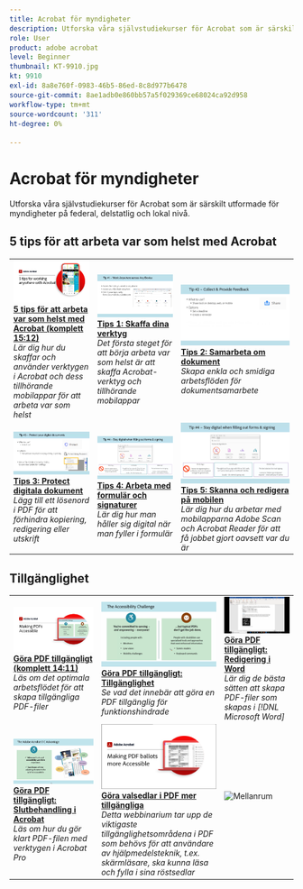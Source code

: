 ```yaml
---
title: Acrobat för myndigheter
description: Utforska våra självstudiekurser för Acrobat som är särskilt utformade för myndigheter på federal, delstatlig och lokal nivå
role: User
product: adobe acrobat
level: Beginner
thumbnail: KT-9910.jpg
kt: 9910
exl-id: 8a8e760f-0983-46b5-86ed-8c8d977b6478
source-git-commit: 8ae1adb0e860bb57a5f029369ce68024ca92d958
workflow-type: tm+mt
source-wordcount: '311'
ht-degree: 0%

---
```


# Acrobat för myndigheter

Utforska våra självstudiekurser för Acrobat som är särskilt utformade för myndigheter på federal, delstatlig och lokal nivå.

## 5 tips för att arbeta var som helst med Acrobat

<table style="table-layout:fixed">
<tr>
  <td>
    <a href="5-tips-for-working-anywhere-with-acrobat-dc-for-government.md">
      <img alt="5 tips för att arbeta var som helst med Acrobat (komplett 15:12)" src="../../assets/5tipscomplete.png" />
    </a>
    <div>
    <a href="5-tips-for-working-anywhere-with-acrobat-dc-for-government.md"><strong>5 tips för att arbeta var som helst med Acrobat (komplett 15:12)</strong></a>
    </div>
    <em>Lär dig hur du skaffar och använder verktygen i Acrobat och dess tillhörande mobilappar för att arbeta var som helst</em>
    <br>
  </td>
  <td>
    <a href="get-your-tools.md">
      <img alt="Tips 1: Skaffa dina verktyg" src="../../assets/Tip1.png" />
    </a>
    <div>
    <a href="get-your-tools.md"><strong>Tips 1: Skaffa dina verktyg</strong></a>
    </div>
    <em>Det första steget för att börja arbeta var som helst är att skaffa Acrobat-verktyg och tillhörande mobilappar</em>
    <br>
  </td>  
  <td>
    <a href="collaborate-on-documents.md">
      <img alt="Tips 2: Samarbeta om dokument" src="../../assets/Tip2.png" />
    </a>
    <div>
    <a href="collaborate-on-documents.md"><strong>Tips 2: Samarbeta om dokument</strong></a>
    </div>
    <em>Skapa enkla och smidiga arbetsflöden för dokumentsamarbete</em>
    <br>
  </td>  
</tr>
<tr>
  <td>
    <a href="protect-digital-documents.md">
      <img alt="Tips: 3 Protect-dokument" src="../../assets/Tip3.png" />
    </a>
    <div>
    <a href="protect-digital-documents.md"><strong>Tips 3: Protect digitala dokument</strong></a>
    </div>
    <em>Lägg till ett lösenord i PDF för att förhindra kopiering, redigering eller utskrift</em>
    <br>
  </td>
  <td>
    <a href="work-with-forms-and-signatures.md">
      <img alt="Tips 4: Arbeta med formulär och signaturer" src="../../assets/Tip4.png" />
    </a>
    <div>
    <a href="work-with-forms-and-signatures.md"><strong>Tips 4: Arbeta med formulär och signaturer</strong></a>
    </div>
    <em>Lär dig hur man håller sig digital när man fyller i formulär</em>
    <br>
  </td>
  <td>
    <a href="scan-and-edit-on-mobile.md">
      <img alt="Tips 5: Skanna och redigera på mobilen" src="../../assets/Tip5.png" />
    </a>
    <div>
    <a href="scan-and-edit-on-mobile.md"><strong>Tips 5: Skanna och redigera på mobilen</strong></a>
    </div>
    <em>Lär dig hur du arbetar med mobilapparna Adobe Scan och Acrobat Reader för att få jobbet gjort oavsett var du är</em>
    <br>
  </td>
</tr>
</table>

## Tillgänglighet

<table>
<tr>
  <td>
    <a href="making-pdfs-accessible.md">
      <img alt="Göra PDF tillgängligt (komplett 14:11)" src="../../assets/Accessiblecomplete.png" />
    </a>
    <div>
    <a href="making-pdfs-accessible.md"><strong>Göra PDF tillgängligt (komplett 14:11)</strong></a>
    </div>
    <em>Läs om det optimala arbetsflödet för att skapa tillgängliga PDF-filer</em>
    <br>
  </td>
  <td>
    <a href="understanding-accessibility.md">
      <img alt="Göra PDF tillgängligt: Tillgänglighet" src="../../assets/Accessibiityunderstanding.png" />
    </a>
    <div>
    <a href="understanding-accessibility.md"><strong>Göra PDF tillgängligt: Tillgänglighet</strong></a>
    </div>
    <em>Se vad det innebär att göra en PDF tillgänglig för funktionshindrade</em>
    <br>
  </td>  
  <td>
    <a href="collaborate-on-documents.md">
      <img alt="Göra PDF tillgängligt: Redigering i Word" src="../../assets/Accessibilityword.png" />
    </a>
    <div>
    <a href="collaborate-on-documents.md"><strong>Göra PDF tillgängligt: Redigering i Word</strong></a>
    </div>
    <em>Lär dig de bästa sätten att skapa PDF-filer som skapas i [!DNL Microsoft Word]</em>
    <br>
  </td>  
</tr>
<tr>
  <td>
    <a href="finishing-in-acrobat.md">
      <img alt="Göra PDF tillgängligt: Slutbehandling i Acrobat" src="../../assets/Accessibilityacrobat.png" />
    </a>
    <div>
    <a href="finishing-in-acrobat.md"><strong>Göra PDF tillgängligt: Slutbehandling i Acrobat</strong></a>
    </div>
    <em>Läs om hur du gör klart PDF-filen med verktygen i Acrobat Pro</em>
    <br>
  </td>
  <td>
    <a href="making-pdf-ballots-accessible.md">
      <img alt="Göra valsedlar i PDF mer tillgängliga" src="../../assets/Accessibleballots.png" />
    </a>
    <div>
    <a href="making-pdf-ballots-accessible.md"><strong>Göra valsedlar i PDF mer tillgängliga</strong></a>
    </div>
    <em>Detta webbinarium tar upp de viktigaste tillgänglighetsområdena i PDF som behövs för att användare av hjälpmedelsteknik, t.ex. skärmläsare, ska kunna läsa och fylla i sina röstsedlar</em>
    <br>
  </td>  
  <td>
   <img alt="Mellanrum" src="../../assets/Grayspacer.png" />
    <div>
    <br>
  </td>
</tr>
</table>
